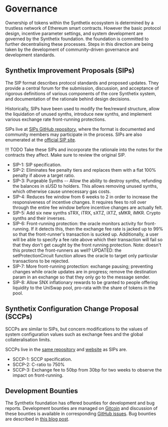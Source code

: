# Governance

Ownership of tokens within the Synthetix ecosystem is determined by a trustless network of Ethereum smart contracts. However the basic protocol design, incentive parameter settings, and system development are governed by the Synthetix foundation. the foundation is committed to further decentralising these processes. Steps in this direction are being taken by the development of community-driven governance and development standards.

## Synthetix Improvement Proposals (SIPs)

The SIP format describes protocol standards and proposed updates. They provide a central forum for the submission, discussion, and acceptance of rigorous definitions of various components of the core Synthetix system, and documentation of the rationale behind design decisions.

Historically, SIPs have been used to modify the fee/reward structure, allow the liquidation of unused synths, introduce new synths, and implement various exchange rate front-running protections.

SIPs live at [SIPs GitHub repository](https://github.com/Synthetixio/SIPs), where the format is documented and community members may participate in the process. SIPs are also enumerated at the [official SIP site](https://sips.synthetix.io/).

!!! TODO
    Take these SIPs and incorporate the rationale into the notes for the contracts they affect. Make sure to review the original SIP.

* SIP-1: SIP specification.
* SIP-2: Eliminates fee penalty tiers and replaces them with a flat 100% penalty if above a target ratio.
* SIP-3: Purgeable Synths -- Allow the ability to destroy synths, refunding the balances in sUSD to holders. This allows removing unused synths, which otherwise cause unnecessary gas costs.
* SIP-4: Reduces fee window from 6 weeks to 2 in order to increase the responsiveness of incentive changes. It requires fees to roll over through the entire fee window before incentive changes are actually felt.
* SIP-5: Add six new synths sTRX, iTRX, sXTZ, iXTZ, sMKR, iMKR. Crypto synths and their inverses.
* SIP-6: Front-running protection: the oracle monitors activity for front-running. If it detects this, then the exchange fee rate is jacked up to 99% so that the front-runner's transaction is sucked up. Additionally, a user will be able to specify a fee rate above which their transaction will fail so that they don't get caught by the front running protection. Note: doesn't this protect the front-runners as well? UPDATED: the setProtectionCircuit function allows the oracle to target only particular transactions to be rejected.
* SIP-7: More front-running protection: exchange pausing; preventing changes while oracle updates are in progress; remove the destination param in an exchange so that they only go to the message sender.
* SIP-8: Allow SNX inflationary rewards to be granted to people offering liquidity to the UniSwap pool, pro-rata with the share of tokens in the pool.

## Synthetix Configuration Change Proposal (SCCPs)

SCCPs are similar to SIPs, but concern modifications to the values of system configuration values such as exchange fees and the global collateralisation limits.

SCCPs live in the [same repository](https://github.com/Synthetixio/SIPs/tree/master/SCCP) and [website](https://sips.synthetix.io/) as SIPs are.

* SCCP-1: SCCP specification.
* SCCP-2: C-ratio to 750%
* SCCP-3: Exchange fee to 50bp from 30bp for two weeks to observe the impact on front-running.

## Development Bounties

The Synthetix foundation has offered bounties for development and bug reports. Development bounties are managed on [Gitcoin](https://gitcoin.co/profile/Synthetixio) and discussion of these bounties is available in corresponding [GitHub issues](https://github.com/Synthetixio/synthetix/issues). Bug bounties are described in [this blog post](https://blog.synthetix.io/synthetix-bug-bounties/).
